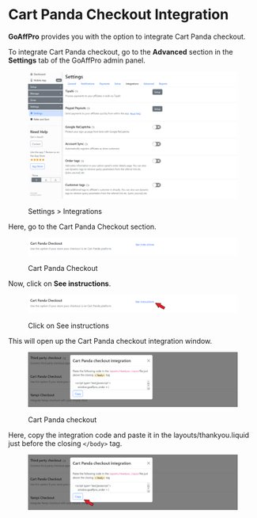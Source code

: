 # Cart Panda Checkout Integration

**GoAffPro** provides you with the option to integrate Cart Panda checkout.

To integrate Cart Panda checkout, go to the **Advanced** section in the **Settings** tab of the GoAffPro admin panel.

<figure><img src="../../.gitbook/assets/image (3595).png" alt=""><figcaption><p>Settings > Integrations</p></figcaption></figure>

Here, go to the Cart Panda Checkout section.

<figure><img src="../../.gitbook/assets/image (3339).png" alt=""><figcaption><p>Cart Panda Checkout</p></figcaption></figure>

Now, click on **See instructions**.

<figure><img src="../../.gitbook/assets/Screenshot 2023-11-20 15184121.png" alt=""><figcaption><p>Click on See instructions</p></figcaption></figure>

This will open up the Cart Panda checkout integration window.

<figure><img src="../../.gitbook/assets/image (3340).png" alt=""><figcaption><p>Cart Panda checkout</p></figcaption></figure>

Here, copy the integration code and paste it in the layouts/thankyou.liquid just before the closing `</body>` tag.

<figure><img src="../../.gitbook/assets/Screenshot 2023-11-20 15112859.png" alt=""><figcaption></figcaption></figure>

